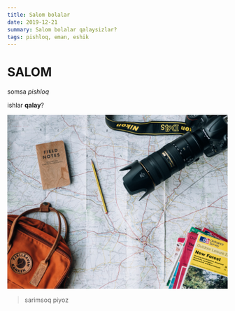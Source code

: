 ```yaml
---
title: Salom bolalar
date: 2019-12-21
summary: Salom bolalar qalaysizlar?
tags: pishloq, eman, eshik
---
```


# SALOM

somsa *pishloq*

ishlar **qalay**?

![salom](./rasm.jpg)

> sarimsoq piyoz